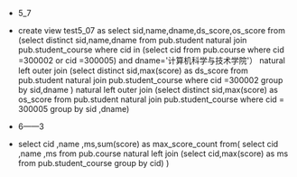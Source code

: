 * 5_7
* create view test5_07 as select sid,name,dname,ds_score,os_score
  from
(select distinct sid,name,dname from pub.student natural join pub.student_course where cid in (select cid from pub.course where cid =300002 or cid =300005) and dname='计算机科学与技术学院'）
  natural left outer join
(select distinct sid,max(score) as ds_score 
from pub.student natural join pub.student_course
where cid =300002
group by sid,dname )
  natural left outer join
(select distinct sid,max(score) as os_score 
from pub.student natural join pub.student_course
where cid = 300005 
group by sid ,dname)

* 6——3
* select cid ,name ,ms,sum(score) as max_score_count
  from(
select cid ,name ,ms
  from pub.course natural left join (select cid,max(score) as ms from pub.student_course group by cid)
)

